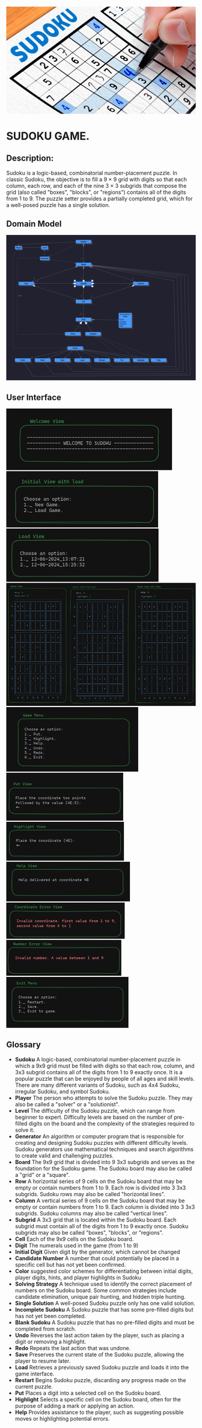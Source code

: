 ![Sudoku Game image](/docs/images/head.jpeg)
# SUDOKU GAME.


## Description:
Sudoku is a logic-based, combinatorial number-placement puzzle. 
In classic Sudoku, the objective is to fill a 9 × 9 grid with digits so that each column, each row, 
and each of the nine 3 × 3 subgrids that compose the grid (also called "boxes", "blocks", or "regions") 
contains all of the digits from 1 to 9. The puzzle setter provides a partially completed grid, which 
for a well-posed puzzle has a single solution.

## Domain Model

![Sudoku Game image](/docs/images/domain_model.png)

## User Interface

![Welcome view image](/docs/images/welcome_view.png)
![initial menu view image](/docs/images/initital_menu.png)
![load menu view image](/docs/images/load_menu.png)
![Board view image](/docs/images/board.png)
![Game menu view image](/docs/images/game_menu.png)
![Put view image](/docs/images/put_view.png)
![Highlight view image](/docs/images/highlight_view.png)
![Help view image](/docs/images/help_view.png)
![Coordinate error view image](/docs/images/coordinate_error.png)
![Number error view image](/docs/images/number_error.png)
![Save menu view image](/docs/images/exit_menu.png)

## Glossary

- **Sudoku**	A logic-based, combinatorial number-placement puzzle in which a 9x9 grid must be filled with digits 
  so that each row, column, and 3x3 subgrid contains all of the digits from 1 to 9 exactly once. It is a popular puzzle that can be enjoyed by people of all ages and skill levels. There are many different variants of Sudoku, such as 4x4 Sudoku, irregular Sudoku, and symbol Sudoku.
- **Player**	The person who attempts to solve the Sudoku puzzle. They may also be called a "solver" or a 
  "solutionist".
- **Level**	The difficulty of the Sudoku puzzle, which can range from beginner to expert. Difficulty levels are 
  based on 
  the number of pre-filled digits on the board and the complexity of the strategies required to solve it.
- **Generator**	An algorithm or computer program that is responsible for creating and designing Sudoku puzzles with 
  different difficulty levels. Sudoku generators use mathematical techniques and search algorithms to create valid and challenging puzzles.
- **Board**	The 9x9 grid that is divided into 9 3x3 subgrids and serves as the foundation for the Sudoku game. The 
  Sudoku board may also be called a "grid" or a "square".
- **Row**	A horizontal series of 9 cells on the Sudoku board that may be empty or contain numbers from 1 to 9. Each 
  row is divided into 3 3x3 subgrids. Sudoku rows may also be called "horizontal lines".
- **Column**	A vertical series of 9 cells on the Sudoku board that may be empty or contain numbers from 1 to 9. Each 
  column is divided into 3 3x3 subgrids. Sudoku columns may also be called "vertical lines".
- **Subgrid**	A 3x3 grid that is located within the Sudoku board. Each subgrid must contain all of the digits from 1 
  to 9 exactly once. Sudoku subgrids may also be called "boxes", "blocks", or "regions".
- **Cell**	Each of the 9x9 cells on the Sudoku board.
- **Digit** The numerals used in the game (from 1 to 9)
- **Initial Digit** Given digit by the generator, which cannot be changed
- **Candidate Number**	A number that could potentially be placed in a specific cell but has not yet been confirmed.
- **Color** suggested color schemes for differentiating between initial digits, player digits, hints, and player 
  highlights in Sudoku
- **Solving Strategy**	A technique used to identify the correct placement of numbers on the Sudoku board. Some common 
  strategies include candidate elimination, unique pair hunting, and hidden triple hunting.
- **Single Solution**	A well-posed Sudoku puzzle only has one valid solution.
- **Incomplete Sudoku**	A Sudoku puzzle that has some pre-filled digits but has not yet been completed.
- **Blank Sudoku**	A Sudoku puzzle that has no pre-filled digits and must be completed from scratch.
- **Undo**	Reverses the last action taken by the player, such as placing a digit or removing a highlight.
- **Redo**	Repeats the last action that was undone.
- **Save**	Preserves the current state of the Sudoku puzzle, allowing the player to resume later. 
- **Load**  Retrieves a previously saved Sudoku puzzle and loads it into the game interface.
- **Restart**	Begins Sudoku puzzle, discarding any progress made on the current puzzle.
- **Put**	Places a digit into a selected cell on the Sudoku board.
- **Highlight**	Selects a specific cell  on the Sudoku board, often for the purpose of adding a 
  mark or applying an action.
- **Help**	Provides assistance to the player, such as suggesting possible moves or highlighting potential errors.



